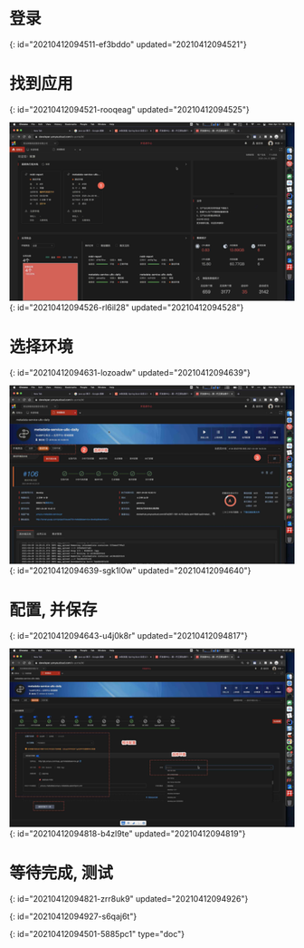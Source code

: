 # 登录
{: id="20210412094511-ef3bddo" updated="20210412094521"}

# 找到应用
{: id="20210412094521-rooqeag" updated="20210412094525"}

![image.png](assets/image-20210412094528-dak2xfq.png)
{: id="20210412094526-rl6il28" updated="20210412094528"}

# 选择环境
{: id="20210412094631-lozoadw" updated="20210412094639"}

![image.png](assets/image-20210412094640-fdvyxn5.png)
{: id="20210412094639-sgk1l0w" updated="20210412094640"}

# 配置, 并保存
{: id="20210412094643-u4j0k8r" updated="20210412094817"}

![image.png](assets/image-20210412094819-2isatzu.png)
{: id="20210412094818-b4zl9te" updated="20210412094819"}

# 等待完成, 测试
{: id="20210412094821-zrr8uk9" updated="20210412094926"}

{: id="20210412094927-s6qaj6t"}


{: id="20210412094501-5885pc1" type="doc"}
